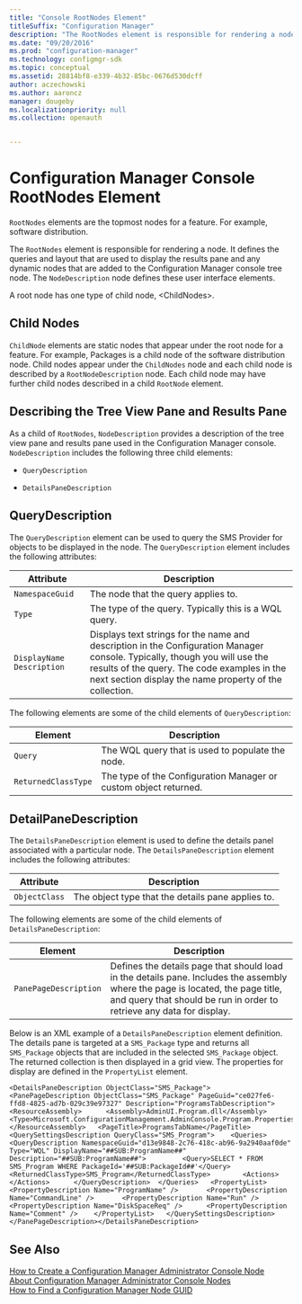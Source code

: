 ```yaml
---
title: "Console RootNodes Element"
titleSuffix: "Configuration Manager"
description: "The RootNodes element is responsible for rendering a node. The NodeDescription node defines these user interface elements."  
ms.date: "09/20/2016"
ms.prod: "configuration-manager"
ms.technology: configmgr-sdk
ms.topic: conceptual
ms.assetid: 28814bf8-e339-4b32-85bc-0676d530dcff
author: aczechowski
ms.author: aaroncz
manager: dougeby
ms.localizationpriority: null
ms.collection: openauth


---
```

# Configuration Manager Console RootNodes Element
`RootNodes` elements are the topmost nodes for a feature. For example, software distribution.  

 The `RootNodes` element is responsible for rendering a node. It defines the queries and layout that are used to display the results pane and any dynamic nodes that are added to the Configuration Manager console tree node. The `NodeDescription` node defines these user interface elements.  

 A root node has one type of child node, \<ChildNodes>.  

## Child Nodes  
 `ChildNode` elements are static nodes that appear under the root node for a feature. For example, Packages is a child node of the software distribution node. Child nodes appear under the `ChildNodes` node and each child node is described by a `RootNodeDescription` node. Each child node may have further child nodes described in a child `RootNode` element.  

## Describing the Tree View Pane and Results Pane  
 As a child of `RootNodes`, `NodeDescription` provides a description of the tree view pane and results pane used in the Configuration Manager console. `NodeDescription` includes the following three child elements:  

-   `QueryDescription`  

-   `DetailsPaneDescription`  

## QueryDescription  
 The `QueryDescription` element can be used to query the SMS Provider for objects to be displayed in the node. The `QueryDescription` element includes the following attributes:  

|Attribute|Description|  
|---------------|-----------------|  
|`NamespaceGuid`|The node that the query applies to.|  
|`Type`|The type of the query. Typically this is a WQL query.|  
|`DisplayName Description`|Displays text strings for the name and description in the Configuration Manager console. Typically, though you will use the results of the query. The code examples in the next section display the name property of the collection.|  

 The following elements are some of the child elements of `QueryDescription`:  

|Element|Description|  
|-------------|-----------------|  
|`Query`|The WQL query that is used to populate the node.|  
|`ReturnedClassType`|The type of the Configuration Manager or custom object returned.|  

## DetailPaneDescription  
 The `DetailsPaneDescription` element is used to define the details panel associated with a particular node. The `DetailsPaneDescription` element includes the following attributes:  

|Attribute|Description|  
|---------------|-----------------|  
|`ObjectClass`|The object type that the details pane applies to.|  

 The following elements are some of the child elements of `DetailsPaneDescription`:  

|Element|Description|  
|-------------|-----------------|  
|`PanePageDescription`|Defines the details page that should load in the details pane. Includes the assembly where the page is located, the page title, and query that should be run in order to retrieve any data for display.|  

 Below is an XML example of a `DetailsPaneDescription` element definition. The details pane is targeted at a `SMS_Package` type and returns all `SMS_Package` objects that are included in the selected `SMS_Package` object.  The returned collection is then displayed in a grid view. The properties for display are defined in the `PropertyList` element.  

```  
<DetailsPaneDescription ObjectClass="SMS_Package">    <PanePageDescription ObjectClass="SMS_Package" PageGuid="ce027fe6-ffd8-4825-ad7b-029c39e97327" Description="ProgramsTabDescription">   <ResourceAssembly>      <Assembly>AdminUI.Program.dll</Assembly>       <Type>Microsoft.ConfigurationManagement.AdminConsole.Program.Properties.Resources.resources</Type>   </ResourceAssembly>   <PageTitle>ProgramsTabName</PageTitle>   <QuerySettingsDescription QueryClass="SMS_Program">    <Queries>       <QueryDescription NamespaceGuid="d13e9848-2c76-418c-ab96-9a2940aaf0de" Type="WQL" DisplayName="##SUB:ProgramName##" Description="##SUB:ProgramName##">         <Query>SELECT * FROM SMS_Program WHERE PackageId='##SUB:PackageId##'</Query>          <ReturnedClassType>SMS_Program</ReturnedClassType>        <Actions>      </Actions>      </QueryDescription>  </Queries>   <PropertyList>       <PropertyDescription Name="ProgramName" />       <PropertyDescription Name="CommandLine" />       <PropertyDescription Name="Run" />       <PropertyDescription Name="DiskSpaceReq" />      <PropertyDescription Name="Comment" />    </PropertyList>   </QuerySettingsDescription> </PanePageDescription></DetailsPaneDescription>  
```  

## See Also  
 [How to Create a Configuration Manager Administrator Console Node](../../../../develop/core/servers/console/how-to-create-a-configuration-manager-console-node.md)   
 [About Configuration Manager Administrator Console Nodes](../../../../develop/core/servers/console/about-configuration-manager-console-nodes.md)   
 [How to Find a Configuration Manager Node GUID](../../../../develop/core/servers/console/how-to-find-a-configuration-manager-console-node-guid.md)
